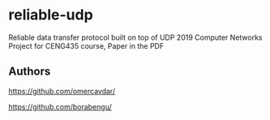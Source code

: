 # reliable-udp
Reliable data transfer protocol built on top of UDP
2019 Computer Networks Project for CENG435 course, Paper in the PDF


## Authors
https://github.com/omercavdar/

https://github.com/borabengu/
